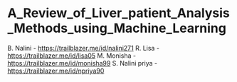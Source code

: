 # A_Review_of_Liver_patient_Analysis_Methods_using_Machine_Learning
B. Nalini - https://trailblazer.me/id/nalini271
R. Lisa -  https://trailblazer.me/id/lisa05
M. Monisha - https://trailblazer.me/id/monisha99
S. Nalini priya -https://trailblazer.me/id/npriya90

